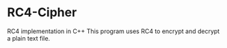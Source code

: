 # RC4-Cipher
RC4 implementation in C++
This program uses RC4 to encrypt and decrypt a plain text file. 
